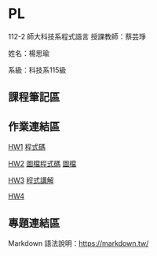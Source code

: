 # PL
112-2 師大科技系程式語言
授課教師：蔡芸琤

姓名：楊思瑜

系級：科技系115級

## 課程筆記區
## 作業連結區
[HW1](https://youtu.be/FM5JwOTP1ls)
[程式碼](https://colab.research.google.com/drive/1hxLqpMtfMxOqK0NfHr8tV-eVrm97zkgA?usp=sharing)

[HW2](https://github.com/szuyu830/PL/blob/5e7863a6588eb9968860b9b934cbc822d042a876/HW2/HW2.ipynb)
[圖檔程式碼](https://github.com/szuyu830/PL/blob/506e58e6405c65bb6091e41e8796665f87b67d3f/HW2/file.py)
[圖檔](https://colab.research.google.com/drive/1lWSLt00f7Qk1pHOWgOeA33eEvPIQrp7Y?authuser=0)

[HW3](https://github.com/szuyu830/PL/blob/fe415d1e0bef639676541db7d3e96deabbfe7ecd/HW3/HW3.ipynb)
[程式講解](https://youtu.be/gDwlIet3Wfg)

[HW4](https://github.com/szuyu830/PL/blob/9bb5925c2acec5a5abb1597e18d6453792facbf7/HW4/HW4.ipynb)




## 專題連結區

Markdown 語法說明：https://markdown.tw/


